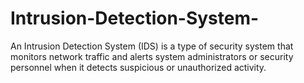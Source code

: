 # Intrusion-Detection-System-
An Intrusion Detection System (IDS) is a type of security system that monitors network traffic and alerts system administrators or security personnel when it detects suspicious or unauthorized activity.
